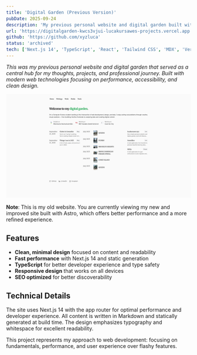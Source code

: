 ```yaml
---
title: 'Digital Garden (Previous Version)'
pubDate: 2025-09-24
description: 'My previous personal website and digital garden built with Next.js 14 and TypeScript. This was my old platform before transitioning to the current site you are viewing.'
url: 'https://digitalgarden-kwcs3vjui-lucakursawes-projects.vercel.app'
github: 'https://github.com/xyzluca'
status: 'archived'
tech: ['Next.js 14', 'TypeScript', 'React', 'Tailwind CSS', 'MDX', 'Vercel']
---
```


_This was my previous personal website and digital garden that served as a central hub for my thoughts, projects, and professional journey. Built with modern web technologies focusing on performance, accessibility, and clean design._

![_Digital Garden](../_assets/digitalgarden.png)

**Note**: This is my old website. You are currently viewing my new and improved site built with Astro, which offers better performance and a more refined experience.

## Features

- **Clean, minimal design** focused on content and readability
- **Fast performance** with Next.js 14 and static generation
- **TypeScript** for better developer experience and type safety
- **Responsive design** that works on all devices
- **SEO optimized** for better discoverability

## Technical Details

The site uses Next.js 14 with the app router for optimal performance and developer experience. All content is written in Markdown and statically generated at build time. The design emphasizes typography and whitespace for excellent readability.

This project represents my approach to web development: focusing on fundamentals, performance, and user experience over flashy features.
